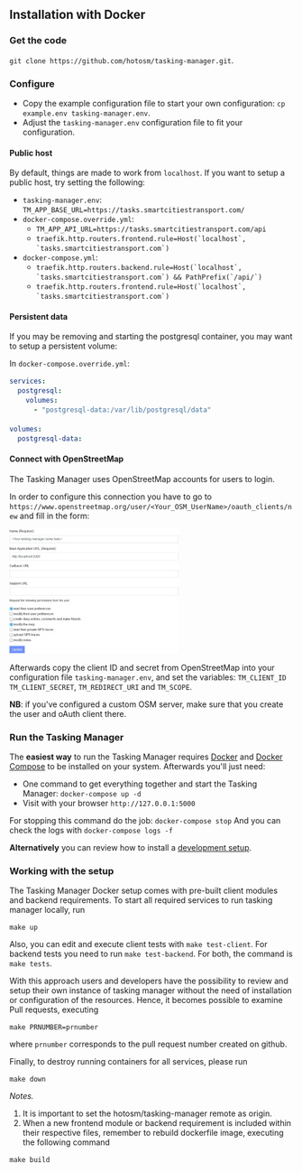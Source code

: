 ## Installation with Docker

### Get the code

`git clone https://github.com/hotosm/tasking-manager.git`.

### Configure

- Copy the example configuration file to start your own configuration: `cp example.env tasking-manager.env`.
- Adjust the `tasking-manager.env` configuration file to fit your configuration.

#### Public host

By default, things are made to work from `localhost`. If you want to setup a public host, try setting the following:

- `tasking-manager.env`: `TM_APP_BASE_URL=https://tasks.smartcitiestransport.com/`
- `docker-compose.override.yml`:
  - `TM_APP_API_URL=https://tasks.smartcitiestransport.com/api`
  - `` traefik.http.routers.frontend.rule=Host(`localhost`, `tasks.smartcitiestransport.com`) ``
- `docker-compose.yml`:
  - `` traefik.http.routers.backend.rule=Host(`localhost`, `tasks.smartcitiestransport.com`) && PathPrefix(`/api/`) ``
  - `` traefik.http.routers.frontend.rule=Host(`localhost`, `tasks.smartcitiestransport.com`) ``

#### Persistent data

If you may be removing and starting the postgresql container, you may want to setup a persistent volume:

In `docker-compose.override.yml`:

```yaml
services:
  postgresql:
    volumes:
      - "postgresql-data:/var/lib/postgresql/data"

volumes:
  postgresql-data:
```

#### Connect with OpenStreetMap

The Tasking Manager uses OpenStreetMap accounts for users to login.

In order to configure this connection you have to go to `https://www.openstreetmap.org/user/<Your_OSM_UserName>/oauth_clients/new` and fill in the form:

<img width="300" alt="Required OSM OAuth settings" src="./assets/osm-oauth-settings.jpg">

Afterwards copy the client ID and secret from OpenStreetMap into your configuration file `tasking-manager.env`, and set the variables: `TM_CLIENT_ID` `TM_CLIENT_SECRET`, `TM_REDIRECT_URI` and `TM_SCOPE`.

**NB**: if you've configured a custom OSM server, make sure that you create the user and oAuth client there.

### Run the Tasking Manager

The **easiest way** to run the Tasking Manager requires [Docker](https://docs.docker.com/get-started/) and [Docker Compose](https://docs.docker.com/compose/) to be installed on your system. Afterwards you'll just need:

- One command to get everything together and start the Tasking Manager: `docker-compose up -d`
- Visit with your browser `http://127.0.0.1:5000`

For stopping this command do the job: `docker-compose stop`
And you can check the logs with `docker-compose logs -f`

**Alternatively** you can review how to install a [development setup](./setup-development.md).

### Working with the setup

The Tasking Manager Docker setup comes with pre-built client modules and backend requirements. To start all required services to run tasking manager locally, run

```
make up
```

Also, you can edit and execute client tests with `make test-client`. For backend tests you need to run `make test-backend`. For both, the command is `make tests`.

With this approach users and developers have the possibility to review and setup their own instance of tasking manager without the need of installation or configuration of the resources. Hence, it becomes possible to examine Pull requests, executing

```
make PRNUMBER=prnumber
```

where `prnumber` corresponds to the pull request number created on github.

Finally, to destroy running containers for all services, please run

```
make down
```

_Notes._

1. It is important to set the hotosm/tasking-manager remote as origin.
2. When a new frontend module or backend requirement is included within their respective files, remember to rebuild dockerfile image, executing the following command

```
make build
```
